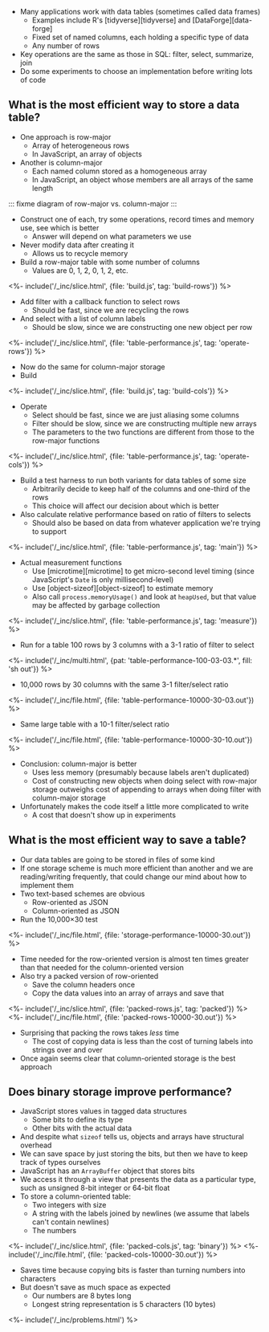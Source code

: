 ---
---

-   Many applications work with data tables (sometimes called <g key="data_frame">data frames</g>)
    -   Examples include R's [tidyverse][tidyverse] and [DataForge][data-forge]
    -   Fixed set of named columns, each holding a specific type of data
    -   Any number of rows
-   Key operations are the same as those in SQL: filter, select, summarize, join
-   Do some experiments to choose an implementation before writing lots of code

## What is the most efficient way to store a data table?

-   One approach is <g key="row_major">row-major</g>
    -   Array of <g key="heterogeneous">heterogeneous</g> rows
    -   In JavaScript, an array of objects
-   Another is <g key="column_major">column-major</g>
    -   Each named column stored as a <g key="homogeneous">homogeneous</g> array
    -   In JavaScript, an object whose members are all arrays of the same length

::: fixme
diagram of row-major vs. column-major
:::

-   Construct one of each, try some operations, record times and memory use, see which is better
    -   Answer will depend on what parameters we use
-   Never modify data after creating it
    -   Allows us to recycle memory
-   Build a row-major table with some number of columns
    -   Values are 0, 1, 2, 0, 1, 2, etc.

<%- include('/_inc/slice.html', {file: 'build.js', tag: 'build-rows'}) %>

-   Add filter with a callback function to select rows
    -   Should be fast, since we are recycling the rows
-   And select with a list of column labels
    -   Should be slow, since we are constructing one new object per row

<%- include('/_inc/slice.html', {file: 'table-performance.js', tag: 'operate-rows'}) %>

-   Now do the same for column-major storage
-   Build

<%- include('/_inc/slice.html', {file: 'build.js', tag: 'build-cols'}) %>

-   Operate
    -   Select should be fast, since we are just aliasing some columns
    -   Filter should be slow, since we are constructing multiple new arrays
    -   The parameters to the two functions are different from those to the row-major functions

<%- include('/_inc/slice.html', {file: 'table-performance.js', tag: 'operate-cols'}) %>

-   Build a <g key="test_harness">test harness</g> to run both variants for data tables of some size
    -   Arbitrarily decide to keep half of the columns and one-third of the rows
    -   This choice will affect our decision about which is better
-   Also calculate relative performance based on ratio of filters to selects
    -   Should also be based on data from whatever application we're trying to support

<%- include('/_inc/slice.html', {file: 'table-performance.js', tag: 'main'}) %>

-   Actual measurement functions
    -   Use [microtime][microtime] to get micro-second level timing (since JavaScript's `Date` is only millisecond-level)
    -   Use [object-sizeof][object-sizeof] to estimate memory
    -   Also call `process.memoryUsage()` and look at `heapUsed`, but that value may be affected by garbage collection

<%- include('/_inc/slice.html', {file: 'table-performance.js', tag: 'measure'}) %>

-   Run for a table 100 rows by 3 columns with a 3-1 ratio of filter to select

<%- include('/_inc/multi.html', {pat: 'table-performance-100-03-03.*', fill: 'sh out'}) %>

-   10,000 rows by 30 columns with the same 3-1 filter/select ratio

<%- include('/_inc/file.html', {file: 'table-performance-10000-30-03.out'}) %>

-   Same large table with a 10-1 filter/select ratio

<%- include('/_inc/file.html', {file: 'table-performance-10000-30-10.out'}) %>

-   Conclusion: column-major is better
    -   Uses less memory (presumably because labels aren't duplicated)
    -   Cost of constructing new objects when doing select with row-major storage
        outweighs cost of appending to arrays when doing filter with column-major storage
-   Unfortunately makes the code itself a little more complicated to write
    -   A cost that doesn't show up in experiments

## What is the most efficient way to save a table?

-   Our data tables are going to be stored in files of some kind
-   If one storage scheme is much more efficient than another and we are reading/writing frequently,
    that could change our mind about how to implement them
-   Two text-based schemes are obvious
    -   Row-oriented as JSON
    -   Column-oriented as JSON
-   Run the 10,000×30 test

<%- include('/_inc/file.html', {file: 'storage-performance-10000-30.out'}) %>

-   Time needed for the row-oriented version is almost ten times greater than that needed for the column-oriented version
-   Also try a packed version of row-oriented
    -   Save the column headers once
    -   Copy the data values into an array of arrays and save that

<%- include('/_inc/slice.html', {file: 'packed-rows.js', tag: 'packed'}) %>
<%- include('/_inc/file.html', {file: 'packed-rows-10000-30.out'}) %>

-   Surprising that packing the rows takes *less* time
    -   The cost of copying data is less than the cost of turning labels into strings over and over
-   Once again seems clear that column-oriented storage is the best approach

## Does binary storage improve performance?

-   JavaScript stores values in <g key="tagged_data">tagged</g> data structures
    -   Some bits to define its type
    -   Other bits with the actual data
-   And despite what `sizeof` tells us, objects and arrays have structural overhead
-   We can save space by just storing the bits, but then we have to keep track of types ourselves
-   JavaScript has an `ArrayBuffer` object that stores bits
-   We access it through a view that presents the data as a particular type, such as unsigned 8-bit integer or 64-bit float
-   To store a column-oriented table:
    -   Two integers with size
    -   A string with the labels joined by newlines (we assume that labels can't contain newlines)
    -   The numbers

<%- include('/_inc/slice.html', {file: 'packed-cols.js', tag: 'binary'}) %>
<%- include('/_inc/file.html', {file: 'packed-cols-10000-30.out'}) %>

-   Saves time because copying bits is faster than turning numbers into characters
-   But doesn't save as much space as expected
    -   Our numbers are 8 bytes long
    -   Longest string representation is 5 characters (10 bytes)

<%- include('/_inc/problems.html') %>
